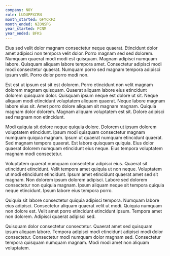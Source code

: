 ```yaml
---
company: NOY
role: LUDUPPXCRN
month_started: GFYCRFZ
month_ended: NZONSPG
year_started: PCNM
year_ended: BFKS
---
```


Eius sed velit dolor magnam consectetur neque quaerat. Etincidunt dolor amet adipisci non tempora velit dolor. Porro magnam sed sed dolorem. Numquam quaerat modi modi est quisquam. Magnam adipisci numquam labore. Quisquam aliquam labore tempora amet. Consectetur adipisci modi modi consectetur quaerat. Numquam porro sed magnam tempora adipisci ipsum velit. Porro dolor porro modi non.

Est est ut ipsum est sit est dolorem. Porro etincidunt non velit magnam dolorem magnam quisquam. Quaerat aliquam labore eius etincidunt dolorem quisquam dolor. Quisquam ipsum neque est dolore ut sit. Neque aliquam modi etincidunt voluptatem aliquam quaerat. Neque labore magnam labore eius sit. Amet porro dolore aliquam sit magnam magnam. Quiquia magnam dolor dolorem. Magnam aliquam voluptatem est sit. Dolore adipisci sed magnam non etincidunt.

Modi quiquia sit dolore neque quiquia dolore. Dolorem ut ipsum dolorem voluptatem etincidunt. Ipsum modi quisquam consectetur magnam numquam quiquia magnam. Ipsum ut quaerat numquam etincidunt quaerat. Sed magnam tempora quaerat. Est labore quisquam quiquia. Eius dolor quaerat dolorem numquam etincidunt eius neque. Eius tempora voluptatem magnam modi consectetur.

Voluptatem quaerat numquam consectetur adipisci eius. Quaerat sit etincidunt etincidunt. Velit tempora amet quiquia ut non neque. Voluptatem ut modi etincidunt etincidunt. Ipsum amet etincidunt quaerat amet sed sit magnam. Non dolorem ipsum dolorem adipisci. Labore sed dolorem consectetur non quiquia magnam. Ipsum aliquam neque sit tempora quiquia neque etincidunt. Ipsum labore eius tempora porro.

Quiquia sit labore consectetur quiquia adipisci tempora. Numquam labore eius adipisci. Consectetur aliquam quaerat velit ut modi. Quiquia numquam non dolore est. Velit amet porro etincidunt etincidunt ipsum. Tempora amet non dolorem. Adipisci quaerat adipisci sed.

Quisquam dolor consectetur consectetur. Quaerat amet sed quisquam ipsum aliquam labore. Tempora adipisci modi etincidunt adipisci modi dolor consectetur. Consectetur modi numquam dolor magnam sed. Consectetur tempora quisquam numquam magnam. Modi modi amet non aliquam voluptatem.
    